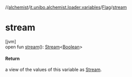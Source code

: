 //[alchemist](../../../index.md)/[it.unibo.alchemist.loader.variables](../index.md)/[Flag](index.md)/[stream](stream.md)

# stream

[jvm]\
open fun [stream](stream.md)(): [Stream](https://docs.oracle.com/javase/8/docs/api/java/util/stream/Stream.html)<[Boolean](https://docs.oracle.com/javase/8/docs/api/java/lang/Boolean.html)>

#### Return

a view of the values of this variable as [Stream](https://docs.oracle.com/javase/8/docs/api/java/util/stream/Stream.html).
